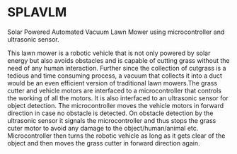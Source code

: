 # SPLAVLM
Solar Powered Automated Vacuum Lawn Mower using microcontroller and ultrasonic sensor.

This lawn mower is a robotic vehicle that is not only
powered by solar energy but also avoids obstacles and is capable of cutting grass
without the need of any human interaction.
Further since the collection of cutgrass is a tedious and time consuming process, a
vacuum that collects it into a duct would be an even efficient version of traditional
lawn mowers.The grass cutter and vehicle motors are interfaced to a microcontroller
that controls the working of all the motors. It is also interfaced to an ultrasonic
sensor for object detection. The microcontroller moves the vehicle motors in forward
direction in case no obstacle is detected. On obstacle detection by the ultrasonic
sensor it signals the microcontroller and thus stops the grass cuter motor to avoid
any damage to the object/human/animal etc. Microcontroller then turns the robotic
vehicle as long as it gets clear of the object and then moves the grass cutter in forward
direction again.
